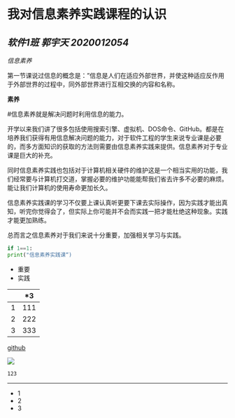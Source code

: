 # 我对信息素养实践课程的认识

## *软件1班 郭宇天 2020012054*

*信息素养*

 第一节课说过信息的概念是：”信息是人们在适应外部世界，并使这种适应反作用于外部世界的过程中，同外部世界进行互相交换的内容和名称。

**素养**

#信息素养就是解决问题时利用信息的能力。

开学以来我们讲了很多包括使用搜索引擎、虚拟机、DOS命令、GitHub。都是在培养我们获得有用信息解决问题的能力，对于软件工程的学生来说专业课是必要的，而多方面知识的获取的方法则需要由信息素养实践来提供。信息素养对于专业课是巨大的补充。

同时信息素养实践也包括对于计算机相关硬件的维护这是一个相当实用的功能，我们经常要与计算机打交道，掌握必要的维护功能能帮我们省去许多不必要的麻烦。能让我们计算机的使用寿命更加长久。

信息素养实践课的学习不仅要上课认真听更要下课去实际操作，因为实践才能出真知，听完你觉得会了，但实际上你可能并不会而实践一把才能杜绝这种现象。实践才能更加熟练。

总而言之信息素养对于我们来说十分重要，加强相关学习与实践。

```python
if 1==1:
print("信息素养实践课“)
```

- 重要
- 实践

|      |  *3  |
| :--: | :--: |
|  1   | 111  |
|  2   | 222  |
|  3   | 333  |

[github](https://github.com/skyzo123/hello )

![](https://ss0.bdstatic.com/94oJfD_bAAcT8t7mm9GUKT-xh_/timg?image&quality=100&size=b4000_4000&sec=1605842096&di=9debbf61dc25a39056f2875ef5370886&src=http://i20.....35856333333333333333333333333333333333333333333333333333333333333333333333333333333333333mg1.cache.netease.com/tech/2015/6/16/2015061609482114e9a_550.png)

```
123
```

***

* 1
* 2
* 3